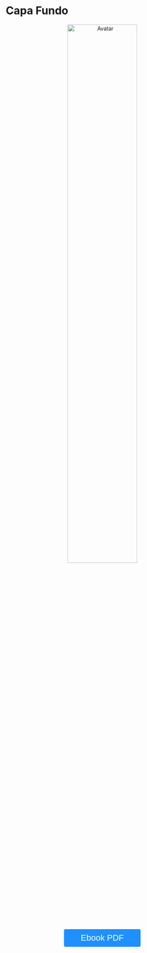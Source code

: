 
# **Capa Fundo**


<style>
.button {
  border-radius: 4px;
  background-color: #1E90FF;
  border: none;
  color: #FFFFFF;
  text-align: center;
  font-size: 22px;
  padding: 10px;
  width: 200px;
  transition: all 0.5s;
  cursor: pointer;
  margin: 5px;
}

.button span {
  cursor: pointer;
  display: inline-block;
  position: relative;
  transition: 0.5s;
}

.button span:after {
  content: '\00bb';
  position: absolute;
  opacity: 0;
  top: 0;
  right: -20px;
  transition: 0.5s;
}

.button:hover span {
  padding-right: 25px;
}

.button:hover span:after {
  opacity: 1;
  right: 0;
}	


</style>

<center>

<img src="../imagens/fundo.png" alt="Avatar" style="width:60%">



<button class="button"><a href="https://educapes.capes.gov.br/handle/capes/205590" target="_blank"><span style="color:#FFF"> Ebook PDF </a></span></button>

 </center>